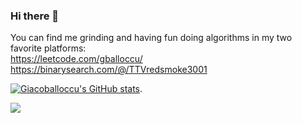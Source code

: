 ### Hi there 👋
You can find me grinding and having fun doing algorithms in my two favorite platforms:   
https://leetcode.com/gballoccu/  
https://binarysearch.com/@/TTVredsmoke3001

[![Giacoballoccu's GitHub stats](https://github-readme-stats.vercel.app/api?username=giacoballoccu&theme=radical&show_icons=true&count_private=true)](https://github.com/anuraghazra/github-readme-stats).  


![](https://komarev.com/ghpvc/?username=giacoballoccu&color=brightgreen)

<!--
**giacoballoccu/giacoballoccu** is a ✨ _special_ ✨ repository because its `README.md` (this file) appears on your GitHub profile.

Here are some ideas to get you started:

- 🔭 I’m currently working on ...
- 🌱 I’m currently learning ...
- 👯 I’m looking to collaborate on ...
- 🤔 I’m looking for help with ...
- 💬 Ask me about ...
- 📫 How to reach me: ...
- 😄 Pronouns: ...
- ⚡ Fun fact: ...
-->
